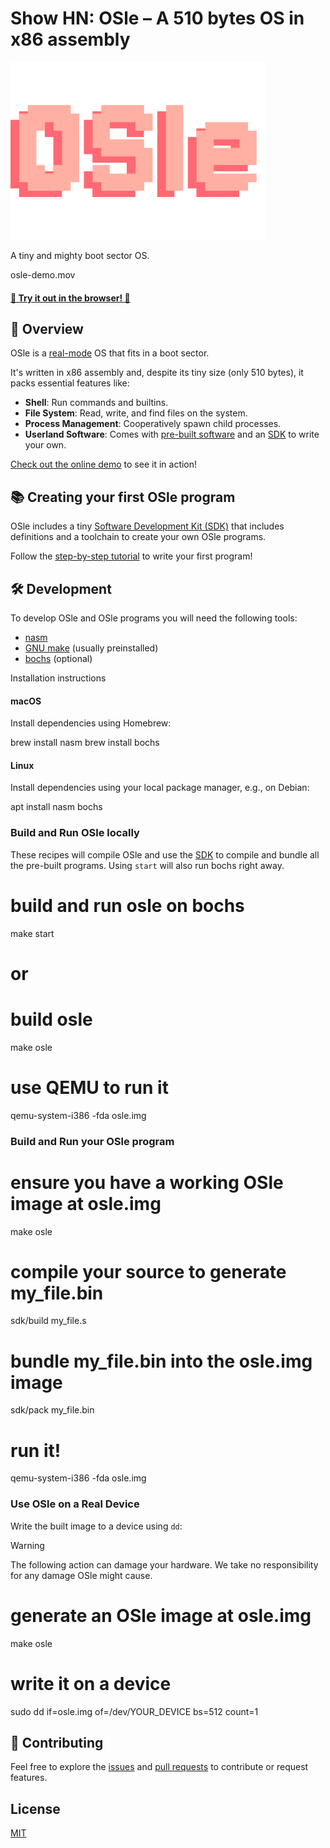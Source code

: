 # Show HN: OSle – A 510 bytes OS in x86 assembly

[![logo](https://github.com/shikaan/osle/raw/main/docs/logo.svg)](https://github.com/shikaan/osle/blob/main/docs/logo.svg)

A tiny and mighty boot sector OS.

osle-demo.mov

#### [🚀 Try it out in the browser! 🚀](https://shikaan.github.io/osle/)

[](#---try-it-out-in-the-browser-)

👀 Overview
-----------

[](#-overview)

OSle is a [real-mode](https://wiki.osdev.org/Real_Mode) OS that fits in a boot sector.

It's written in x86 assembly and, despite its tiny size (only 510 bytes), it packs essential features like:

*   **Shell**: Run commands and builtins.
*   **File System**: Read, write, and find files on the system.
*   **Process Management**: Cooperatively spawn child processes.
*   **Userland Software**: Comes with [pre-built software](https://github.com/shikaan/osle/blob/main/bin) and an [SDK](https://github.com/shikaan/osle/blob/main/sdk) to write your own.

[Check out the online demo](https://shikaan.github.io/osle) to see it in action!

📚 Creating your first OSle program
-----------------------------------

[](#-creating-your-first-osle-program)

OSle includes a tiny [Software Development Kit (SDK)](https://github.com/shikaan/osle/blob/main/sdk) that includes definitions and a toolchain to create your own OSle programs.

Follow the [step-by-step tutorial](https://github.com/shikaan/osle/blob/main/tutorial) to write your first program!

🛠️ Development
---------------

[](#️-development)

To develop OSle and OSle programs you will need the following tools:

*   [nasm](https://www.nasm.us/)
*   [GNU make](https://www.gnu.org/software/make/) (usually preinstalled)
*   [bochs](https://bochs.sourceforge.io/) (optional)

Installation instructions

#### macOS

[](#macos)

Install dependencies using Homebrew:

brew install nasm
brew install bochs

#### Linux

[](#linux)

Install dependencies using your local package manager, e.g., on Debian:

apt install nasm bochs

### Build and Run OSle locally

[](#build-and-run-osle-locally)

These recipes will compile OSle and use the [SDK](https://github.com/shikaan/osle/blob/main/sdk) to compile and bundle all the pre-built programs. Using `start` will also run bochs right away.

# build and run osle on bochs
make start

# or

# build osle
make osle
# use QEMU to run it
qemu-system-i386 -fda osle.img

### Build and Run your OSle program

[](#build-and-run-your-osle-program)

# ensure you have a working OSle image at osle.img
make osle

# compile your source to generate my\_file.bin
sdk/build my\_file.s

# bundle my\_file.bin into the osle.img image
sdk/pack my\_file.bin

# run it!
qemu-system-i386 -fda osle.img

### Use OSle on a Real Device

[](#use-osle-on-a-real-device)

Write the built image to a device using `dd`:

Warning

The following action can damage your hardware. We take no responsibility for any damage OSle might cause.

# generate an OSle image at osle.img
make osle

# write it on a device
sudo dd if=osle.img of=/dev/YOUR\_DEVICE bs=512 count=1

🤝 Contributing
---------------

[](#-contributing)

Feel free to explore the [issues](https://github.com/shikaan/osle/issues) and [pull requests](https://github.com/shikaan/osle/pulls) to contribute or request features.

License
-------

[](#license)

[MIT](https://github.com/shikaan/osle/blob/main/LICENSE)